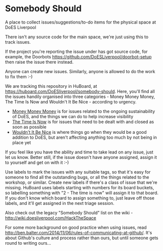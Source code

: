 Somebody Should
===============

A place to collect issues/suggestions/to-do items for the physical space at DoES Liverpool

There isn't any source code for the main space, we're just using this to track issues.

If the project you're reporting the issue under has got source code, for example, the Doorbots https://github.com/DoESLiverpool/doorbot-setup then raise the issue there instead.

Anyone can create new issues.  Similarly, anyone is allowed to do the work to fix them :-)

We are tracking this repository in HuBoard, at https://huboard.com/DoESliverpool/somebody-should. Here, you'll find all the issues handily organised into three categories - Money Money Money, The Time Is Now and Wouldn't It Be Nice - according to urgency. 

 * [Money Money Money](https://github.com/DoESLiverpool/somebody-should/labels/1%20-%20Money%20money%20money) is for issues related to the ongoing sustainability of DoES, and the things we can do to help increase visibility 
 * [The Time Is Now](https://github.com/DoESLiverpool/somebody-should/labels/2%20-%20The%20time%20is%20now) is for issues that need to be dealt with and closed as soon as possible 
 * [Wouldn't It Be Nice](https://github.com/DoESLiverpool/somebody-should/labels/3%20-%20Wouldn%27t%20it%20be%20nice) is where things go when they would be a good addition to DoES, but aren't affecting anything too much by not being in place yet

If you feel like you have the ability and time to take lead on any issue, just let us know.  Better still, if the issue doesn't have anyone assigned, assign it to yourself and get on with it :-)

Use labels to mark the issues with any suitable tags, so that it's easy for someone to find all the outstanding bugs, or all the things related to the workshop, or similar.  Create new labels if there's a class of issue that we're missing.  HuBoard uses labels starting with numbers for its board buckets, so labelling something with "2 - The time is now" will assign it to that board.  If you don't know which board to assign something to, just leave off those labels, and it'll get assigned in the next triage session.

Also check out the legacy "Somebody Should" list on the wiki - http://wiki.doesliverpool.com/HackTheSpace

For some more background on good practice when using issues, read http://ben.balter.com/2014/11/06/rules-of-communicating-at-github/.  It's about Github's culture and process rather than ours, but until someone gets round to writing ours...
